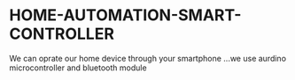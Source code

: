 # HOME-AUTOMATION-SMART-CONTROLLER
We can oprate our home device through your smartphone ...we use aurdino microcontroller and bluetooth module
